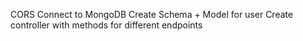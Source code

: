 CORS
Connect to MongoDB
Create Schema + Model for user
Create controller with methods for different endpoints